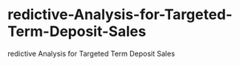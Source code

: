 # redictive-Analysis-for-Targeted-Term-Deposit-Sales
redictive Analysis for Targeted Term Deposit Sales
